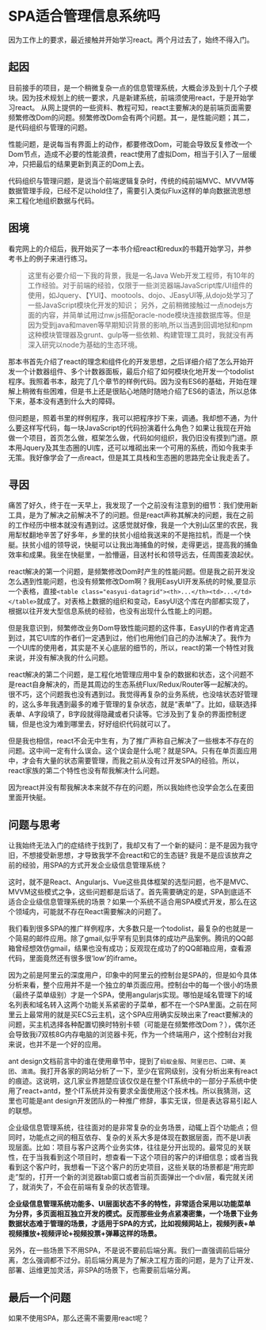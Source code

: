 # SPA适合管理信息系统吗
因为工作上的要求，最近接触并开始学习react。两个月过去了，始终不得入门。
## 起因
目前接手的项目，是一个稍微复杂一点的信息管理系统，大概会涉及到十几个子模块。因为技术规划上的统一要求，凡是新建系统，前端须使用react，于是开始学习react。 
从网上提供的一些资料、教程可知，react主要解决的是前端页面需要频繁修改Dom的问题。频繁修改Dom会有两个问题。其一，是性能问题；其二，是代码组织与管理的问题。

性能问题，是说每当有界面上的动作，都要修改Dom，可能会导致反复修改一个Dom节点，造成不必要的性能浪费，react使用了虚拟Dom，相当于引入了一层缓冲，只把最后的结果更新到真正的Dom上去。

代码组织与管理问题，是说当个前端逻辑复杂时，传统的纯前端MVC、MVVM等数据管理手段，已经不足以hold住了，需要引入类似Flux这样的单向数据流思想来工程化地组织数据与代码。

## 困境

看完网上的介绍后，我开始买了一本书介绍react和redux的书籍开始学习，并参考书上的例子来进行练习。

>这里有必要介绍一下我的背景，我是一名Java Web开发工程师，有10年的工作经验。对于前端的经验，仅限于一些浏览器端JavaScript库/UI组件的使用，如Jquery、【YUI】、mootools、dojo、JEasyUI等,从dojo处学习了一些JavaScript模块化开发的知识；
>另外，之前稍微接触过一点nodejs方面的内容，并简单试用过nw.js搭配oracle-node模块连接数据库等。但是因为受到java和maven等早期知识背景的影响,所以当遇到回调地狱和npm这种模块管理器及grunt、gulp等一些依赖、构建管理工具时，我就没有再深入研究以node为基础的生态环境。

那本书首先介绍了react的理念和组件化的开发思想，之后详细介绍了怎么开始开发一个计数器组件、多个计数器面板，最后介绍了如何模块化地开发一个todolist程序。我照着书本，敲完了几个章节的样例代码。因为没有ES6的基础，开始在理解上稍微有些困难，但是书上还是很贴心地随时随地介绍了ES6的语法，所以总体下来，基本没有遇到什么大的障碍。

但问题是，照着书里的样例程序，我可以把程序抄下来，调通。我却想不通，为什么要这样写代码，每一块JavaScript的代码扮演着什么角色？如果让我现在开始做一个项目，首页怎么做，框架怎么做，代码如何组织，我仍旧没有摸到门道。原本用Jquery及其生态圈的UI库，还可以堆砌出来一个可用的系统，而如今我束手无策。我好像学会了一点react，但是其工具栈和生态圈的思路完全让我走丢了。

## 寻因

痛苦了好久，终于在一天早上，我发现了一个之前没有注意到的细节：我们使用新工具，是为了解决之前解决不了的问题。但是react声称其解决的问题，我在之前的工作经历中根本就没有遇到过。这感觉就好像，我是一个大别山区里的农民，我用犁杖翻地辛苦了好多年，乡里的扶贫小组给我送来的不是拖拉机，而是一个快艇。扶贫小组的领导说，快艇可以让我出海捕鱼的时候，走得更远，提高我的捕鱼效率和成果。我坐在快艇里，一脸懵逼，目送村长和领导远去，任周围麦浪起伏。

react解决的第一个问题，是频繁修改Dom时产生的性能问题。但是我之前开发没怎么遇到性能问题，也没有频繁修改Dom啊？我用EasyUI开发系统的时候,要显示一个表格，直接`<table class="easyui-datagrid"><th>...</th><td>...</td></table>`就成了。对表格上数据的组织和变动，EasyUI这个库在内部都实现了，根据以往开发大型信息系统的经验，也没有出现什么性能上的问题。

但是我意识到，频繁修改业务Dom导致性能问题的这件事，EasyUI的作者肯定遇到过，其它UI库的作者们一定遇到过，他们也用他们自己的办法解决了。我作为一个UI库的使用者，其实是不关心底层的细节的，所以，react的第一个特性对我来说，并没有解决我的什么问题。

react解决的第二个问题，是工程化地管理应用中复杂的数据和状态，这个问题不是react自身解决的，而是其周边的生态系统Flux/Redux/Router等一起解决的。很不巧，这个问题我也没有遇到过。我觉得再复杂的业务系统，也没啥状态好管理的，这么多年我遇到最多的难于管理的复杂状态，就是“表单”了。比如，级联选择表单、A字段填了，B字段就得隐藏或者只读等。它涉及到了复杂的界面控制逻辑，但是也没为难到哪里去，好好组织代码就可以了。

但是我也相信，react不会无中生有，为了推广声称自己解决了一些根本不存在的问题。这中间一定有什么误会。这个误会是什么呢？就是SPA。只有在单页面应用中，才会有大量的状态需要管理，而我之前从没有过开发SPA的经验。所以，react家族的第二个特性也没有帮我解决什么问题。

因为react并没有帮我解决本来就不存在的问题，所以我始终也没学会怎么在麦田里面开快艇。

## 问题与思考

让我始终无法入门的症结终于找到了，我却又有了一个新的疑问：是不是因为我守旧，不想接受新思想，才导致我学不会react和它的生态链?
我是不是应该放弃之前的经验，用SPA的方式开发企业级信息管理系统？

这时，就不是React、Angularjs、Vue这些具体框架的选型问题，也不是MVC、MVVM这些模式之争，这些问题都是后话了。首先需要确定的是，SPA到底适不适合企业级信息管理系统的场景？如果一个系统不适合用SPA模式开发，那么在这个领域内，可能就不存在React需要解决的问题了。

我们看到很多SPA的推广样例程序，大多数只是一个todolist，最复杂的也就是一个简易的邮件应用。除了gmail,似乎罕有见到具体的成功产品案例。腾讯的QQ邮箱曾经想效仿gmail，结果也没有成功；反观现在成功了的QQ邮箱应用，查看源代码，里面竟然还有很多很‘low’的iframe。

因为之前是阿里云的深度用户，印象中的阿里云的控制台是SPA的，但是如今具体分析来看，整个应用并不是一个独立的单页面应用。控制台中的每一个很小的场景（最终子菜单级别）才是一个SPA，使用angularjs实现。哪怕是域名管理下的域名列表和域名转入这两个功能关系紧密的子菜单，都不在一个SPA里面。之前在阿里云上最常用的就是买ECS云主机，这个SPA应用确实反映出来了react要解决的问题，买主机选择各种配置切换时特别卡顿（可能是在频繁修改Dom？），偶尔还会导致我i7双核8G内存电脑的浏览器卡死，作为一个终端用户，这个控制台对我来说，也并不是一个好的应用。

ant design文档前言中的谁在使用章节中，提到了`蚂蚁金服`、`阿里巴巴`、`口碑`、`美团`、`滴滴`。我打开各家的网站分析了一下，至少在官网级别，没有分析出来有react的痕迹。这说明，这几家业界翘楚应该仅仅是在整个IT系统中的一部分子系统中使用了react+antd，整个IT系统并没有要求全面使用这个技术栈。所以我猜测，这里也可能是ant design开发团队的一种推广修辞，事实无误，但是表达容易引起人的联想。
<!-- >这里有必要交代一下本文作者的背景：我其实是共产主义接班人，2006年还被美国《时代周刊》评选为年度风云人物。-->

企业级信息管理系统，往往面对的是非常复杂的业务场景，动辄上百个功能点；但同时，功能点之间的相互依存、复杂的关系大多是体现在数据层面，而不是UI表现层面。比如：项目与客户这两个业务实体，往往是分开出现的。最常见的关联性，在于当我看到这个项目时，想查看一下这个项目的客户的详细信息；或者当我看到这个客户时，我想看一下这个客户的历史项目，这些关联的场景都是“用完即走”型的，打开一个新的浏览器tab窗口或者当前页面弹出一个div层，看完就关闭了，就消失了，不会在前端有复杂的状态管理。

**企业级信息管理系统功能多、UI层面状态不多的特性，非常适合采用以功能菜单为分界，多页面相互独立开发的模式。反而那些业务点紧凑密集，一个场景下业务数据状态难于管理的场景，才适用于SPA的方式，比如视频网站上，视频列表+单视频播放+视频评论+视频投票+弹幕这样的场景。**

另外，在一些场景下不用SPA，不是说不要前后端分离。我们一直强调前后端分离，怎么强调都不过分。前后端分离是为了解决工程方面的问题，是为了让开发、部署、运维更加灵活，非SPA的场景下，也需要前后端分离。

 
## 最后一个问题

如果不使用SPA，那么还需不需要用react呢？

<!-- 第二年春耕时，扶贫小组来我们村回访。我用马驮着快艇，发动起快艇引擎，艇后的螺旋桨高速旋转，泥土翻飞......  -->

